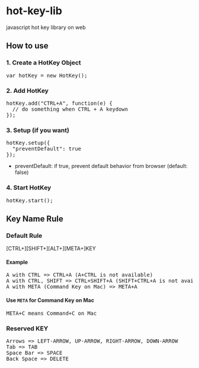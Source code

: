 # hot-key-lib
javascript hot key library on web

## How to use

### 1. Create a HotKey Object
<pre>
var hotKey = new HotKey();
</pre>


### 2. Add HotKey
<pre>
hotKey.add("CTRL+A", function(e) {
  // do something when CTRL + A keydown
});
</pre>


### 3. Setup (if you want)
<pre>
hotKey.setup({
  "preventDefault": true
});
</pre>

* preventDefault: if true, prevent default behavior from browser (default: false)


### 4. Start HotKey
<pre>
hotKey.start();
</pre>


## Key Name Rule

### Default Rule

[CTRL+][SHIFT+][ALT+][META+]KEY

#### Example
<pre>
A with CTRL => CTRL+A (A+CTRL is not available)
A with CTRL, SHIFT => CTRL+SHIFT+A (SHIFT+CTRL+A is not available)
A with META (Command Key on Mac) => META+A
</pre>

#### Use `META` for Command Key on Mac
<pre>
META+C means Command+C on Mac
</pre>

### Reserved KEY
<pre>
Arrows => LEFT-ARROW, UP-ARROW, RIGHT-ARROW, DOWN-ARROW
Tab => TAB
Space Bar => SPACE
Back Space => DELETE
